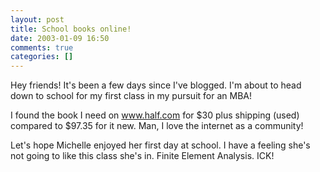 ```yaml
---
layout: post
title: School books online!
date: 2003-01-09 16:50
comments: true
categories: []
---
```

Hey friends! It's been a few days since I've blogged. I'm about to head down to school for my first class in my pursuit for an MBA!

I found the book I need on <a href="http://www.half.com">www.half.com</a> for $30 plus shipping (used) compared to $97.35 for it new. Man, I love the internet as a community!

Let's hope Michelle enjoyed her first day at school. I have a feeling she's not going to like this class she's in. Finite Element Analysis. ICK!
